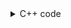 <details><summary>C++ code</summary>

Runtime `4 ms` Beats `67.93%`.<br>
Memory `9.8 MB` Beats `31.2%`.

![](../../../../assets/35.png)

</details>
